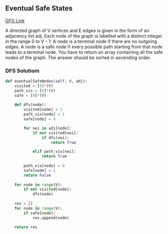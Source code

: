 ## Eventual Safe States

[GFG Link](https://practice.geeksforgeeks.org/problems/eventual-safe-states/1)

A directed graph of V vertices and E edges is given in the form of an adjacency list adj. Each node of the graph is labelled with a distinct integer in the range 0 to V - 1.
A node is a terminal node if there are no outgoing edges. A node is a safe node if every possible path starting from that node leads to a terminal node.
You have to return an array containing all the safe nodes of the graph. The answer should be sorted in ascending order.

### DFS Solutiom

```python    
def eventualSafeNodes(self, V, adj):
    visited = [0]*(V)
    path_vis = [0]*(V)
    safe = [0]*(V)
    
    def dfs(node):
        visited[node] = 1
        path_vis[node] = 1
        safe[node] = 0

        for nei in adj[node]:
            if not visited[nei]:
                if dfs(nei):
                    return True

            elif path_vis[nei]:
                return True
                
        path_vis[node] = 0
        safe[node] = 1
        return False
        
    for node in range(V):
        if not visited[node]:
            dfs(node)
    
    res = []
    for node in range(V):
        if safe[node]:
            res.append(node)

    return res
```